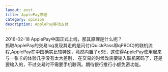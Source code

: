 ```yaml
---
layout: post
title: ApplePay原理
category: opinion
description: ApplePay移动支付
---
```

2016-02-18 ApplePay中国正式上线，那其原理是什么呢？  
抓取ApplePay的交易log发现其走的是闪付(QuickPass即qPBOC)的联机流程,ApplePay在中国确实比较特殊，竟然内置了eSE，这使得ApplePay使用起来与一张卡的体验几乎没有太大差别，
在交易的时候改需要输入联机密码了，还是要输入的，不过交易时不需要手机联网。期待银行推行小额免密功能。  
